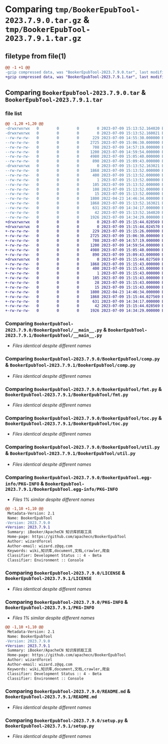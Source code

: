 # Comparing `tmp/BookerEpubTool-2023.7.9.0.tar.gz` & `tmp/BookerEpubTool-2023.7.9.1.tar.gz`

## filetype from file(1)

```diff
@@ -1 +1 @@
-gzip compressed data, was "BookerEpubTool-2023.7.9.0.tar", last modified: Sun Jul  9 15:13:52 2023, max compression
+gzip compressed data, was "BookerEpubTool-2023.7.9.1.tar", last modified: Sun Jul  9 15:15:44 2023, max compression
```

## Comparing `BookerEpubTool-2023.7.9.0.tar` & `BookerEpubTool-2023.7.9.1.tar`

### file list

```diff
@@ -1,20 +1,20 @@
-drwxrwxrwx   0        0        0        0 2023-07-09 15:13:52.164020 BookerEpubTool-2023.7.9.0/
-drwxrwxrwx   0        0        0        0 2023-07-09 15:13:52.160021 BookerEpubTool-2023.7.9.0/BookerEpubTool/
--rw-rw-rw-   0        0        0      229 2023-07-09 14:55:30.000000 BookerEpubTool-2023.7.9.0/BookerEpubTool/__init__.py
--rw-rw-rw-   0        0        0     2725 2023-07-09 15:06:30.000000 BookerEpubTool-2023.7.9.0/BookerEpubTool/__main__.py
--rw-rw-rw-   0        0        0      708 2023-07-09 14:57:19.000000 BookerEpubTool-2023.7.9.0/BookerEpubTool/comp.py
--rw-rw-rw-   0        0        0     1200 2023-07-09 14:59:54.000000 BookerEpubTool-2023.7.9.0/BookerEpubTool/fmt.py
--rw-rw-rw-   0        0        0     4980 2023-07-09 15:05:40.000000 BookerEpubTool-2023.7.9.0/BookerEpubTool/toc.py
--rw-rw-rw-   0        0        0      890 2023-07-09 15:09:43.000000 BookerEpubTool-2023.7.9.0/BookerEpubTool/util.py
-drwxrwxrwx   0        0        0        0 2023-07-09 15:13:52.163021 BookerEpubTool-2023.7.9.0/BookerEpubTool.egg-info/
--rw-rw-rw-   0        0        0     1868 2023-07-09 15:13:52.000000 BookerEpubTool-2023.7.9.0/BookerEpubTool.egg-info/PKG-INFO
--rw-rw-rw-   0        0        0      400 2023-07-09 15:13:52.000000 BookerEpubTool-2023.7.9.0/BookerEpubTool.egg-info/SOURCES.txt
--rw-rw-rw-   0        0        0        1 2023-07-09 15:13:52.000000 BookerEpubTool-2023.7.9.0/BookerEpubTool.egg-info/dependency_links.txt
--rw-rw-rw-   0        0        0      105 2023-07-09 15:13:52.000000 BookerEpubTool-2023.7.9.0/BookerEpubTool.egg-info/entry_points.txt
--rw-rw-rw-   0        0        0      108 2023-07-09 15:13:52.000000 BookerEpubTool-2023.7.9.0/BookerEpubTool.egg-info/requires.txt
--rw-rw-rw-   0        0        0       15 2023-07-09 15:13:52.000000 BookerEpubTool-2023.7.9.0/BookerEpubTool.egg-info/top_level.txt
--rw-rw-rw-   0        0        0     1800 2022-04-23 14:46:34.000000 BookerEpubTool-2023.7.9.0/LICENSE
--rw-rw-rw-   0        0        0     1868 2023-07-09 15:13:52.163021 BookerEpubTool-2023.7.9.0/PKG-INFO
--rw-rw-rw-   0        0        0      631 2023-07-09 14:34:17.000000 BookerEpubTool-2023.7.9.0/README.md
--rw-rw-rw-   0        0        0       42 2023-07-09 15:13:52.164020 BookerEpubTool-2023.7.9.0/setup.cfg
--rw-rw-rw-   0        0        0     1926 2023-07-09 14:34:29.000000 BookerEpubTool-2023.7.9.0/setup.py
+drwxrwxrwx   0        0        0        0 2023-07-09 15:15:44.028569 BookerEpubTool-2023.7.9.1/
+drwxrwxrwx   0        0        0        0 2023-07-09 15:15:44.024570 BookerEpubTool-2023.7.9.1/BookerEpubTool/
+-rw-rw-rw-   0        0        0      229 2023-07-09 15:15:26.000000 BookerEpubTool-2023.7.9.1/BookerEpubTool/__init__.py
+-rw-rw-rw-   0        0        0     2725 2023-07-09 15:06:30.000000 BookerEpubTool-2023.7.9.1/BookerEpubTool/__main__.py
+-rw-rw-rw-   0        0        0      708 2023-07-09 14:57:19.000000 BookerEpubTool-2023.7.9.1/BookerEpubTool/comp.py
+-rw-rw-rw-   0        0        0     1200 2023-07-09 14:59:54.000000 BookerEpubTool-2023.7.9.1/BookerEpubTool/fmt.py
+-rw-rw-rw-   0        0        0     4980 2023-07-09 15:05:40.000000 BookerEpubTool-2023.7.9.1/BookerEpubTool/toc.py
+-rw-rw-rw-   0        0        0      890 2023-07-09 15:09:43.000000 BookerEpubTool-2023.7.9.1/BookerEpubTool/util.py
+drwxrwxrwx   0        0        0        0 2023-07-09 15:15:44.027569 BookerEpubTool-2023.7.9.1/BookerEpubTool.egg-info/
+-rw-rw-rw-   0        0        0     1868 2023-07-09 15:15:43.000000 BookerEpubTool-2023.7.9.1/BookerEpubTool.egg-info/PKG-INFO
+-rw-rw-rw-   0        0        0      400 2023-07-09 15:15:43.000000 BookerEpubTool-2023.7.9.1/BookerEpubTool.egg-info/SOURCES.txt
+-rw-rw-rw-   0        0        0        1 2023-07-09 15:15:43.000000 BookerEpubTool-2023.7.9.1/BookerEpubTool.egg-info/dependency_links.txt
+-rw-rw-rw-   0        0        0      105 2023-07-09 15:15:43.000000 BookerEpubTool-2023.7.9.1/BookerEpubTool.egg-info/entry_points.txt
+-rw-rw-rw-   0        0        0       28 2023-07-09 15:15:43.000000 BookerEpubTool-2023.7.9.1/BookerEpubTool.egg-info/requires.txt
+-rw-rw-rw-   0        0        0       15 2023-07-09 15:15:43.000000 BookerEpubTool-2023.7.9.1/BookerEpubTool.egg-info/top_level.txt
+-rw-rw-rw-   0        0        0     1800 2022-04-23 14:46:34.000000 BookerEpubTool-2023.7.9.1/LICENSE
+-rw-rw-rw-   0        0        0     1868 2023-07-09 15:15:44.027569 BookerEpubTool-2023.7.9.1/PKG-INFO
+-rw-rw-rw-   0        0        0      631 2023-07-09 14:34:17.000000 BookerEpubTool-2023.7.9.1/README.md
+-rw-rw-rw-   0        0        0       42 2023-07-09 15:15:44.028569 BookerEpubTool-2023.7.9.1/setup.cfg
+-rw-rw-rw-   0        0        0     1926 2023-07-09 14:34:29.000000 BookerEpubTool-2023.7.9.1/setup.py
```

### Comparing `BookerEpubTool-2023.7.9.0/BookerEpubTool/__main__.py` & `BookerEpubTool-2023.7.9.1/BookerEpubTool/__main__.py`

 * *Files identical despite different names*

### Comparing `BookerEpubTool-2023.7.9.0/BookerEpubTool/comp.py` & `BookerEpubTool-2023.7.9.1/BookerEpubTool/comp.py`

 * *Files identical despite different names*

### Comparing `BookerEpubTool-2023.7.9.0/BookerEpubTool/fmt.py` & `BookerEpubTool-2023.7.9.1/BookerEpubTool/fmt.py`

 * *Files identical despite different names*

### Comparing `BookerEpubTool-2023.7.9.0/BookerEpubTool/toc.py` & `BookerEpubTool-2023.7.9.1/BookerEpubTool/toc.py`

 * *Files identical despite different names*

### Comparing `BookerEpubTool-2023.7.9.0/BookerEpubTool/util.py` & `BookerEpubTool-2023.7.9.1/BookerEpubTool/util.py`

 * *Files identical despite different names*

### Comparing `BookerEpubTool-2023.7.9.0/BookerEpubTool.egg-info/PKG-INFO` & `BookerEpubTool-2023.7.9.1/BookerEpubTool.egg-info/PKG-INFO`

 * *Files 1% similar despite different names*

```diff
@@ -1,10 +1,10 @@
 Metadata-Version: 2.1
 Name: BookerEpubTool
-Version: 2023.7.9.0
+Version: 2023.7.9.1
 Summary: iBooker/ApacheCN 知识库抓取工具
 Home-page: https://github.com/apachecn/BookerEpubTool
 Author: wizardforcel
 Author-email: wizard.z@qq.com
 Keywords: wiki,知识库,document,文档,crawler,爬虫
 Classifier: Development Status :: 4 - Beta
 Classifier: Environment :: Console
```

### Comparing `BookerEpubTool-2023.7.9.0/LICENSE` & `BookerEpubTool-2023.7.9.1/LICENSE`

 * *Files identical despite different names*

### Comparing `BookerEpubTool-2023.7.9.0/PKG-INFO` & `BookerEpubTool-2023.7.9.1/PKG-INFO`

 * *Files 1% similar despite different names*

```diff
@@ -1,10 +1,10 @@
 Metadata-Version: 2.1
 Name: BookerEpubTool
-Version: 2023.7.9.0
+Version: 2023.7.9.1
 Summary: iBooker/ApacheCN 知识库抓取工具
 Home-page: https://github.com/apachecn/BookerEpubTool
 Author: wizardforcel
 Author-email: wizard.z@qq.com
 Keywords: wiki,知识库,document,文档,crawler,爬虫
 Classifier: Development Status :: 4 - Beta
 Classifier: Environment :: Console
```

### Comparing `BookerEpubTool-2023.7.9.0/README.md` & `BookerEpubTool-2023.7.9.1/README.md`

 * *Files identical despite different names*

### Comparing `BookerEpubTool-2023.7.9.0/setup.py` & `BookerEpubTool-2023.7.9.1/setup.py`

 * *Files identical despite different names*

